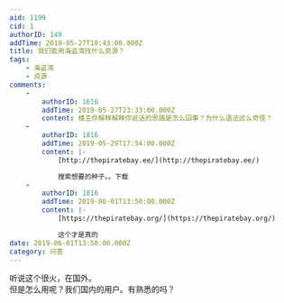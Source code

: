 ```yaml
---
aid: 1199
cid: 1
authorID: 149
addTime: 2019-05-27T10:43:00.000Z
title: 我们能用海盗湾找什么资源？
tags:
    - 海盗湾
    - 资源
comments:
    -
        authorID: 1616
        addTime: 2019-05-27T23:33:00.000Z
        content: 楼主你解释解释你说话的思路是怎么回事？为什么语法这么奇怪？
    -
        authorID: 1816
        addTime: 2019-05-29T17:54:00.000Z
        content: |-
            [http://thepiratebay.ee/](http://thepiratebay.ee/)

            搜索想要的种子。。下载
    -
        authorID: 1816
        addTime: 2019-06-01T13:50:00.000Z
        content: |-
            [https://thepiratebay.org/](https://thepiratebay.org/)

            这个才是真的
date: 2019-06-01T13:50:00.000Z
category: 问答
---
```


听说这个很火，在国外。  
但是怎么用呢？我们国内的用户。有熟悉的吗？

